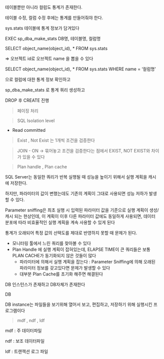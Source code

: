 테이블뿐만 아니라 컬럼도 통계가 존재한다.

테이블 수정, 컬럼 수정 후에는 통계를 만들어줘야 한다.

sys.stats 테이블에 통계 정보가 담겨있다

EXEC sp_dba_make_stats DB명, 테이블명, 컬럼명

SELECT object_name(object_id), * FROM sys.stats

⇒ 오브젝트 id로 오브젝트 name 을 뽑을 수 있다

SELECT object_name(object_id), * FROM sys.stats WHERE name = ‘컬럼명’

으로 컬럼에 대한 통계 정보 확인하고

sp_dba_make_stats 로 통계 쿼리 생성하고

DROP 후 CREATE 진행

> 페이징 처리
> 

> SQL Isolation level
> 
- Read committed

> Exist , Not Exist 는 1개씩 조건을 검증한다
> 

> JOIN - ON → 묶어놓고 조건을 검증한다는 점에서 EXIST, NOT EXIST와 차이가 있을 수 있다
> 

> Plan handle , Plan cache
> 

SQL Server는 동일한 쿼리가 반복 실행될 때 성능을 높이기 위해서 실행 계획을 캐시에 저장한다.

하지만, 파라미터의 값이 변했는데도 기존의 계획이 그대로 사용되면 성능 저하가 발생할 수 있다.

Parameter sniffing은 최초 실행 시 입력된 파라미터 값을 기준으로 실행 계획이 생성/캐시 되는 현상인데,
이 계획이 이후 다른 파라미터 값에도 동일하게 사용되면, 데이터 분포에 따라 비효율적인 실행 계획을 계속 사용할 수 있게 된다

통계가 오래되어 특정 값의 선택도를 제대로 반영하지 못할 때 문제가 된다.

- 모니터링 툴에서 느린 쿼리를 찾아볼 수 있다
- Plan Handle 에 실행 계획이 잡혀있는데, ELAPSE TIME이 큰 쿼리들은 보통 PLAN CACHE가 동기화되지 않은 것들이 많다
    - 파라미터에 의해서 실행 계획을 잡는다 : Parameter Sniffing에 의해 오래된 파라미터 정보를 갖고있다면 문제가 발생할 수 있다
    - 대부분 Plan Cache를 초기화 해주면 해결된다

DB 인스턴스가 존재하고 DB자체가 존재한다

DB

DB instance는 파일들을 보기위해 열어서 보고, 편집하고, 저장하기 위해 실행시킨 프로그램이다

> mdf , ndf , ldf
> 

mdf : 주 데이터파일

ndf : 보조 데이터파일

ldf : 트랜잭션 로그 파일
